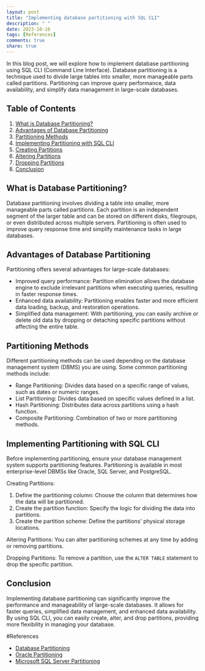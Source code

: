 ```yaml
---
layout: post
title: "Implementing database partitioning with SQL CLI"
description: " "
date: 2023-10-16
tags: [References]
comments: true
share: true
---
```


In this blog post, we will explore how to implement database partitioning using SQL CLI (Command Line Interface). Database partitioning is a technique used to divide large tables into smaller, more manageable parts called partitions. Partitioning can improve query performance, data availability, and simplify data management in large-scale databases.

## Table of Contents
1. [What is Database Partitioning?](#what-is-database-partitioning)
2. [Advantages of Database Partitioning](#advantages-of-database-partitioning)
3. [Partitioning Methods](#partitioning-methods)
4. [Implementing Partitioning with SQL CLI](#implementing-partitioning-with-sql-cli)
5. [Creating Partitions](#creating-partitions)
6. [Altering Partitions](#altering-partitions)
7. [Dropping Partitions](#dropping-partitions)
8. [Conclusion](#conclusion)

## What is Database Partitioning?
Database partitioning involves dividing a table into smaller, more manageable parts called partitions. Each partition is an independent segment of the larger table and can be stored on different disks, filegroups, or even distributed across multiple servers. Partitioning is often used to improve query response time and simplify maintenance tasks in large databases.

## Advantages of Database Partitioning
Partitioning offers several advantages for large-scale databases:
- Improved query performance: Partition elimination allows the database engine to exclude irrelevant partitions when executing queries, resulting in faster response times.
- Enhanced data availability: Partitioning enables faster and more efficient data loading, backup, and restoration operations.
- Simplified data management: With partitioning, you can easily archive or delete old data by dropping or detaching specific partitions without affecting the entire table.

## Partitioning Methods
Different partitioning methods can be used depending on the database management system (DBMS) you are using. Some common partitioning methods include:
- Range Partitioning: Divides data based on a specific range of values, such as dates or numeric ranges.
- List Partitioning: Divides data based on specific values defined in a list.
- Hash Partitioning: Distributes data across partitions using a hash function.
- Composite Partitioning: Combination of two or more partitioning methods.

## Implementing Partitioning with SQL CLI
Before implementing partitioning, ensure your database management system supports partitioning features. Partitioning is available in most enterprise-level DBMSs like Oracle, SQL Server, and PostgreSQL.

Creating Partitions:
1. Define the partitioning column: Choose the column that determines how the data will be partitioned.
2. Create the partition function: Specify the logic for dividing the data into partitions.
3. Create the partition scheme: Define the partitions' physical storage locations.

Altering Partitions:
You can alter partitioning schemes at any time by adding or removing partitions.

Dropping Partitions:
To remove a partition, use the `ALTER TABLE` statement to drop the specific partition.

## Conclusion
Implementing database partitioning can significantly improve the performance and manageability of large-scale databases. It allows for faster queries, simplified data management, and enhanced data availability. By using SQL CLI, you can easily create, alter, and drop partitions, providing more flexibility in managing your database.

#References
- [Database Partitioning](https://en.wikipedia.org/wiki/Partition_(database))
- [Oracle Partitioning](https://docs.oracle.com/en/database/oracle/oracle-database/12.2/vldbg/toc.htm)
- [Microsoft SQL Server Partitioning](https://docs.microsoft.com/en-us/sql/t-sql/statements/alter-table-transact-sql?view=sql-server-ver15)